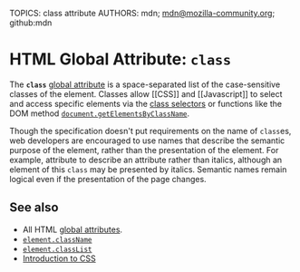 TOPICS: class attribute
AUTHORS: mdn; mdn@mozilla-community.org; github:mdn

# HTML Global Attribute: `class`

The **`class`** [global attribute](/en/webfrontend/HTML_Global_Attribute)
is a space-separated list of the case-sensitive classes of the element. Classes allow [[CSS]] and
[[Javascript]] to select and access specific elements via the [class selectors](/en/webfrontend/CSS_Class_Selector)
or functions like the DOM method [`document.getElementsByClassName`](/en/webfrontend/Document.getElementsByClassName).

Though the specification doesn't put requirements on the name of `class`es, web developers are
encouraged to use names that describe the semantic purpose of the element, rather than the
presentation of the element. For example, attribute to describe an attribute rather than italics,
although an element of this `class` may be presented by italics. Semantic names remain logical even if
the presentation of the page changes.

## See also

- All HTML [global attributes](/en/webfrontend/HTML_Global_Attribute).
- [`element.className`](/en/webfrontend/Element.className)
- [`element.classList`](/en/webfrontend/Element.classList)
- [Introduction to CSS](https://wiki.developer.mozilla.org/en-US/docs/Learn/CSS/)
